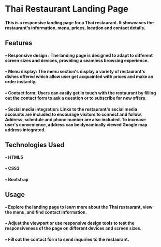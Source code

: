 <h1>Thai Restaurant Landing Page</h1>


<h4>This is a responsive landing page for a Thai restaurant. It showcases the restaurant's information, menu, prices, location  and contact details.</h4>

<h2>Features</h2>

<h4>• Responsive design : The landing page is designed to adapt to different screen sizes and devices, providing a seamless browsing experience.</h4>
<h4>• Menu display: The menu section's display a variety of restaurant's dishes offered which allow user get acquainted with prices and make an order instantly.</h4>
<h4>• Contact form: Users can easily get in touch with the restaurant by filling out the contact form to ask a question or to subscribe for new offers.</h4>
<h4>• Social media integration: Links to the restaurant's social media accounts are included to encourage visitors to connect and follow. Address, schedule and phone number are also included. To increase user's convenience, address can be dynamically viewed Google map address integrated.</h4>

<h2>Technologies Used</h2>
<h4>• HTML5</h4>
<h4>• CSS3</h4>
<h4>• Bootstrap </h4>

<h2>Usage</h2>
<h4>• Explore the landing page to learn more about the Thai restaurant, view the menu, and find contact information.</h4>
<h4>• Adjust the viewport or use responsive design tools to test the responsiveness of the page on different devices and screen sizes.</h4>
<h4>• Fill out the contact form to send inquiries to the restaurant.</h4>
